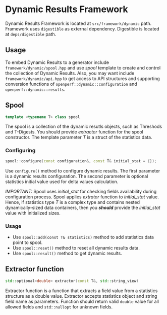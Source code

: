
# Dynamic Results Framework

Dynamic Results Framework is located at `src/framework/dynamic` path. Framework uses `digestible` as external dependency. Digestible is located at `deps/digestible` path.

## Usage

To embed Dynamic Results to a generator include `framework/dynamic/spool.hpp` and use *spool* template to create and control the collection of Dynamic Results. Also, you may want include `framework/dynamic/api.hpp` to get access to API structures and supporting conversion functions of `openperf::dynamic::configuration` and `openperf::dynamic::results`.

## Spool

```cpp
template <typename T> class spool
```

The spool is a collection of the dynamic resutls objects, such as Threshods and T-Digests. You should provide *extractor* function for the spool constructor. The template parameter *T* is a struct of the statistics data.

### Configuring

```cpp
spool::configure(const configuration&, const T& initial_stat = {});
```

Use `configure()` method to configure dynamic results. The first parameter is a dynamic results configuration. The second parameter is optional statistics initial value used for delta values calculation.

*IMPORTANT:* Spool uses *initial_stat* for checking fields availability during configuration process. Spool applies *extrator* function to *initial_stat* value. Hence, if statistics type *T* is a complex type and contains nested dynamically-sized data containers, then you ***should*** provide the *initial_stat* value with initialized sizes.

### Usage
* Use `spool::add(const T& statistics)` method to add statistics data point to spool.
* Use `spool::reset()` method to reset all dynamic results data.
* Use `spool::result()` method to get dynamic results.

## Extractor function

```cpp
std::optional<double> extractor(const T&, std::string_view)
```
Extractor function is a function that extracts a field value from a statistics structure as a double value. Extractor accepts statistics object and string field name as parameters. Function should return valid `double` value for all allowed fields and `std::nullopt` for unknown fields.

